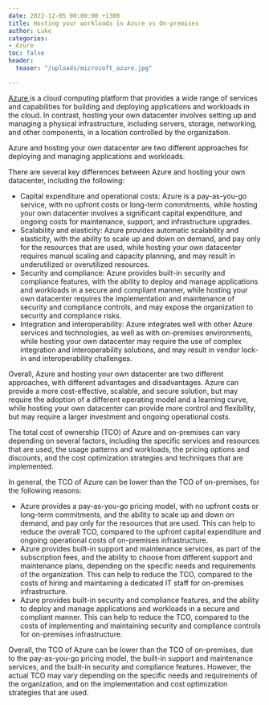 ```yaml
---
date: 2022-12-05 00:00:00 +1300
title: Hosting your workloads in Azure vs On-premises
author: Luke
categories:
- Azure
toc: false
header:
  teaser: "/uploads/microsoft_azure.jpg"

---
```

[Azure ](https://azure.microsoft.com/en-us/?WT.mc_id=AZ-MVP-5004796 "Do more with less— On Azure")is a cloud computing platform that provides a wide range of services and capabilities for building and deploying applications and workloads in the cloud. In contrast, hosting your own datacenter involves setting up and managing a physical infrastructure, including servers, storage, networking, and other components, in a location controlled by the organization.

Azure and hosting your own datacenter are two different approaches for deploying and managing applications and workloads.

There are several key differences between Azure and hosting your own datacenter, including the following:

* Capital expenditure and operational costs: Azure is a pay-as-you-go service, with no upfront costs or long-term commitments, while hosting your own datacenter involves a significant capital expenditure, and ongoing costs for maintenance, support, and infrastructure upgrades.
* Scalability and elasticity: Azure provides automatic scalability and elasticity, with the ability to scale up and down on demand, and pay only for the resources that are used, while hosting your own datacenter requires manual scaling and capacity planning, and may result in underutilized or overutilized resources.
* Security and compliance: Azure provides built-in security and compliance features, with the ability to deploy and manage applications and workloads in a secure and compliant manner, while hosting your own datacenter requires the implementation and maintenance of security and compliance controls, and may expose the organization to security and compliance risks.
* Integration and interoperability: Azure integrates well with other Azure services and technologies, as well as with on-premises environments, while hosting your own datacenter may require the use of complex integration and interoperability solutions, and may result in vendor lock-in and interoperability challenges.

Overall, Azure and hosting your own datacenter are two different approaches, with different advantages and disadvantages. Azure can provide a more cost-effective, scalable, and secure solution, but may require the adoption of a different operating model and a learning curve, while hosting your own datacenter can provide more control and flexibility, but may require a larger investment and ongoing operational costs.

The total cost of ownership (TCO) of Azure and on-premises can vary depending on several factors, including the specific services and resources that are used, the usage patterns and workloads, the pricing options and discounts, and the cost optimization strategies and techniques that are implemented.

In general, the TCO of Azure can be lower than the TCO of on-premises, for the following reasons:

* Azure provides a pay-as-you-go pricing model, with no upfront costs or long-term commitments, and the ability to scale up and down on demand, and pay only for the resources that are used. This can help to reduce the overall TCO, compared to the upfront capital expenditure and ongoing operational costs of on-premises infrastructure.
* Azure provides built-in support and maintenance services, as part of the subscription fees, and the ability to choose from different support and maintenance plans, depending on the specific needs and requirements of the organization. This can help to reduce the TCO, compared to the costs of hiring and maintaining a dedicated IT staff for on-premises infrastructure.
* Azure provides built-in security and compliance features, and the ability to deploy and manage applications and workloads in a secure and compliant manner. This can help to reduce the TCO, compared to the costs of implementing and maintaining security and compliance controls for on-premises infrastructure.

Overall, the TCO of Azure can be lower than the TCO of on-premises, due to the pay-as-you-go pricing model, the built-in support and maintenance services, and the built-in security and compliance features. However, the actual TCO may vary depending on the specific needs and requirements of the organization, and on the implementation and cost optimization strategies that are used.